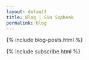 ```yaml
---
layout: default
title: Blog | Sin Sopheak
permalink: blog
---
```


{% include blog-posts.html %}

{% include subscribe.html %}